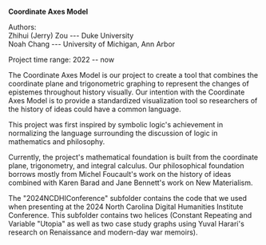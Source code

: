 **Coordinate Axes Model**

Authors:\
Zhihui (Jerry) Zou --- Duke University\
Noah Chang --- University of Michigan, Ann Arbor

Project time range: 2022 -- now

The Coordinate Axes Model is our project to create a tool that combines the coordinate plane and trigonometric graphing to represent the changes of epistemes throughout history visually. Our intention with the Coordinate Axes Model is to provide a standardized visualization tool so researchers of the history of ideas could have a common language.

This project was first inspired by symbolic logic's achievement in normalizing the language surrounding the discussion of logic in mathematics and philosophy.

Currently, the project's mathematical foundation is built from the coordinate plane, trigonometry, and integral calculus. Our philosophical foundation borrows mostly from Michel Foucault's work on the history of ideas combined with Karen Barad and Jane Bennett's work on New Materialism.

The "2024NCDHIConference" subfolder contains the code that we used when presenting at the 2024 North Carolina Digital Humanities Institute Conference. This subfolder contains two helices (Constant Repeating and Variable "Utopia" as well as two case study graphs using Yuval Harari's research on Renaissance and modern-day war memoirs).

